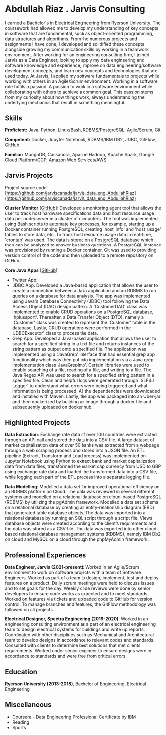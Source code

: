 # Abdullah Riaz . Jarvis Consulting

I earned a Bachelor's in Electrical Engineering from Ryerson University. The coursework had allowed me to develop my understanding of key concepts in software that are fundamental, such as object-oriented programming, data structures and algorithms. From the numerous projects and assignments I have done, I developed and solidified these concepts alongside growing my communication skills by working in a teamwork environment. After working for an engineering consulting firm, I joined Jarvis as a Data Engineer, looking to apply my data engineering and software knowledge and experience, improve on data engineering/software development concepts, and learn new concepts and technologies that are used today. At Jarvis, I applied my software fundamentals to projects while working with others in an Agile/Scrum environment. Working in a software role fulfils a passion. A passion to work in a software environment while collaborating with others to achieve a common goal. This passion stems from my curiosity about how things work, always understanding the underlying mechanics that result in something meaningful.

## Skills

**Proficient:** Java, Python, Linux/Bash, RDBMS/PostgreSQL, Agile/Scrum, Git

**Competent:** Docker, Jupyter Notebook, RDBMS/IBM DB2, JDBC, GitFlow, GitHub

**Familiar:** MongoDB, Cassandra, Apache Hadoop, Apache Spark, Google Cloud Platform/GCP, Amazon Web Services/AWS

## Jarvis Projects

Project source code: [https://github.com/jarviscanada/jarvis_data_eng_AbdullahRiaz](https://github.com/jarviscanada/jarvis_data_eng_AbdullahRiaz)


**Cluster Monitor** [[GitHub](https://github.com/jarviscanada/jarvis_data_eng_AbdullahRiaz/tree/master/linux_sql)]: Developed a monitoring agent tool that allows the user to track host hardware specifications data and host resource usage data per node/server in a cluster of computers. The tool was implemented using Bash scripts to automate key processes, for example, starting up a Docker container running PostgreSQL, creating 'host_info' and 'host_usage' tables to store data, etc. To track host resource usage data in real-time, 'crontab' was used. The data is stored on a PostgreSQL database which then can be analyzed to answer business questions. A PostgreSQL instance was provisioned by running a Docker container. Git was used to providing version control of the code and then uploaded to a remote repository on GitHub.

**Core Java Apps** [[GitHub](https://github.com/jarviscanada/jarvis_data_eng_AbdullahRiaz/tree/master/core_java)]:
      
  - Twitter App: 
  - JDBC App: Developed a Java-based application that allows the user to create a connection between a Java application and an RDBMS to run queries on a database for data analysis. The app was implemented using Java's Database Connectivity (JDBC) tool following the Data Access Object (DAO) design pattern. A 'CustomerDAO' class was implemented to enable CRUD operations on a PostgreSQL database, 'hplussport'. Thereafter, a Data Transfer Object (DTO), namely a 'Customer' class was created to represent the 'Customer' table in the database. Lastly, CRUD operations were performed in the 'JDBCExecutor' class to process the data.
  - Grep App: Developed a Java-based application that allows the user to search for a specified string in a text file and returns instances of the string pattern as output onto a specified file. The application was implemented using a 'JavaGrep' interface that had essential grep app functionality which was then put into implementation via a Java grep implementation class 'JavaGrepImp'. Certain libraries were used to enable searching of a file, reading of a file, and writing to a file. The Java Regex API was used to search for a specified string pattern in a specified file. Clean and helpful logs were generated through 'SLF4J Logger' to understand what errors were being triggered and what information is being processed. All the dependencies were downloaded and installed with Maven. Lastly, the app was packaged into an Uber-jar and then dockerized by building an image through a docker file and subsequently uploaded on docker hub.


## Highlighted Projects
**Data Extraction**: Exchange rate data of over 100 countries were extracted through an API call and stored the data into a CSV file. A large dataset of market capitalization data of over 50 banks was extracted from a webpage through a web scraping process and stored into a JSON file. An ETL pipeline (Extract, Transform and Load process) was implemented on Jupyter Notebook using Python to extract bank and market capitalization data from data files, transformed the market cap currency from USD to GBP using exchange rate data and loaded the transformed data into a CSV file, while logging each part of the ETL process into a separate logging file.

**Data Modelling**: Modelled a data set for improved operational efficiency on an RDBMS platform on Cloud. The data was reviewed in several different systems and modelled on a relational database on cloud-based PostgreSQL (RDBMS) by utilizing the pgAdmin framework. Modelled a data set schema on a relational database by creating an entity-relationship diagram (ERD) that generated table database objects. The data was imported into a relational database by running an SQL script through a script file. Views database objects were created according to the client’s requirements and the data was stored as a CSV file. The data was exported into other cloud-based relational database management systems (RDBMS), namely IBM Db2 on cloud and MySQL on a cloud through the phpMyAdmin framework.


## Professional Experiences

**Data Engineer, Jarvis (2021-present)**: Worked in an Agile/Scrum environment to work on software projects with a team of Software Engineers. Worked as part of a team to design, implement, test and deploy features on a product. Daily scrum meetings were held to discuss issues and to set goals for the day. Weekly code reviews were done by senior developers to ensure code works as expected and to meet standards. Worked on features via tickets and uploaded code to GitHub for version control. To manage branches and features, the GitFlow methodology was followed on all projects.

**Electrical Designer, Spectra Engineering (2019-2020)**: Worked in an engineering consulting environment as a part of an electrical engineering team to design electrical systems for buildings and write up reports. Coordinated with other disciplines such as Mechanical and Architectural team to develop designs in accordance to relevant codes and standards. Consulted with clients to determine best solutions that met clients requirements. Worked under senior engineer to ensure designs were in accordance to standards and were free from critical errors.


## Education
**Ryerson University (2013-2018)**, Bachelor of Engineering, Electrical Engineering


## Miscellaneous
- Coursera - Data Engineering Professional Certificate by IBM
- Reading
- Sports